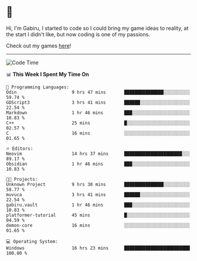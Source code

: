 # 🐀

Hi, I'm Gabiru, I started to code so I could bring my game ideas to reality, at the start I didn't like, but now coding is one of my passions.

Check out my games [here](https://gabiru.art/projetos/)!

---

<!--START_SECTION:waka-->
![Code Time](http://img.shields.io/badge/Code%20Time-524%20hrs%2041%20mins-blue)

📊 **This Week I Spent My Time On** 

```text
💬 Programming Languages: 
Odin                     9 hrs 47 mins       ███████████████░░░░░░░░░░   59.74 % 
GDScript3                3 hrs 41 mins       ██████░░░░░░░░░░░░░░░░░░░   22.54 % 
Markdown                 1 hr 46 mins        ███░░░░░░░░░░░░░░░░░░░░░░   10.83 % 
C++                      25 mins             █░░░░░░░░░░░░░░░░░░░░░░░░   02.57 % 
C                        16 mins             ░░░░░░░░░░░░░░░░░░░░░░░░░   01.65 % 

🔥 Editors: 
Neovim                   14 hrs 37 mins      ██████████████████████░░░   89.17 % 
Obsidian                 1 hr 46 mins        ███░░░░░░░░░░░░░░░░░░░░░░   10.83 % 

🐱‍💻 Projects: 
Unknown Project          9 hrs 38 mins       ███████████████░░░░░░░░░░   58.77 % 
muvuca                   3 hrs 41 mins       ██████░░░░░░░░░░░░░░░░░░░   22.54 % 
gabiru.vault             1 hr 46 mins        ███░░░░░░░░░░░░░░░░░░░░░░   10.83 % 
platformer-tutorial      45 mins             █░░░░░░░░░░░░░░░░░░░░░░░░   04.59 % 
demon-core               16 mins             ░░░░░░░░░░░░░░░░░░░░░░░░░   01.65 % 

💻 Operating System: 
Windows                  16 hrs 23 mins      █████████████████████████   100.00 % 
```


<!--END_SECTION:waka-->
